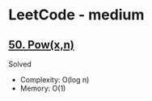 # LeetCode - medium

## [50. Pow(x,n)](https://leetcode.com/problems/powx-n)

Solved

* Complexity: O(log n)
* Memory: O(1)

